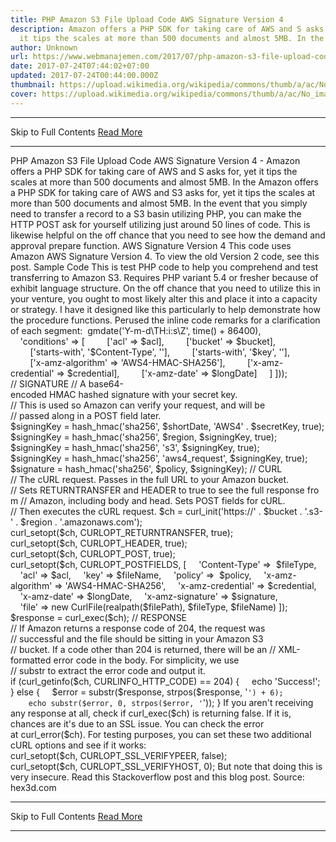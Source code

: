 ```yaml
---
title: PHP Amazon S3 File Upload Code AWS Signature Version 4
description: Amazon offers a PHP SDK for taking care of AWS and S asks for, yet
  it tips the scales at more than 500 documents and almost 5MB. In the
author: Unknown
url: https://www.webmanajemen.com/2017/07/php-amazon-s3-file-upload-code-aws.html
date: 2017-07-24T07:44:02+07:00
updated: 2017-07-24T00:44:00.000Z
thumbnail: https://upload.wikimedia.org/wikipedia/commons/thumb/a/ac/No_image_available.svg/2048px-No_image_available.svg.png
cover: https://upload.wikimedia.org/wikipedia/commons/thumb/a/ac/No_image_available.svg/2048px-No_image_available.svg.png
---
```


<hr/> Skip to Full Contents <a href="https://www.webmanajemen.com/2017/07/php-amazon-s3-file-upload-code-aws.html" rel="follow" class="button" id="read-more">Read More</a> <hr/> PHP Amazon S3 File Upload Code AWS Signature Version 4 - Amazon offers a PHP SDK for taking care of AWS and S asks for, yet it tips the scales at more than 500 documents and almost 5MB. In the Amazon offers a PHP SDK for taking care of AWS and S3 asks for, yet it tips the scales at more than 500 documents and almost 5MB. In the event that you simply need to transfer a record to a S3 basin utilizing PHP, you can make the HTTP POST ask for yourself utilizing just around 50 lines of code. This is likewise helpful on the off chance that you need to see how the demand and approval prepare function.
AWS Signature Version 4
This code uses Amazon AWS Signature Version 4. To view the old Version 2 code, see this post.
Sample Code
This is test PHP code to help you comprehend and test transferring to Amazon S3. Requires PHP variant 5.4 or fresher because of exhibit language structure. On the off chance that you need to utilize this in your venture, you ought to most likely alter this and place it into a capacity or strategy. I have it designed like this particularly to help demonstrate how the procedure functions.
Perused the inline code remarks for a clarification of each segment:

<?php
// USER OPTIONS
// Replace these values with ones appropriate to you.
$accessKeyId = 'YOUR_ACCESS_KEY_ID';
$secretKey = 'YOUR_SECRET_KEY';
$bucket = 'YOUR_BUCKET_NAME';
$region = 'BUCKET_AMAZON_REGION'; // us-west-2, us-east-1, etc
$acl = 'ACCESS_CONTROL_LIST'; // private, public-read, etc
$filePath = 'path/to/file.jpg';
$fileName = 'myimage.jpg';
$fileType = 'image/jpeg';
// VARIABLES
// These are used throughout the request.
$longDate = gmdate('Ymd\THis\Z');
$shortDate = gmdate('Ymd');
$credential = $accessKeyId . '/' . $shortDate . '/' . $region . '/s3/aws4_request';
// POST POLICY
// Amazon requires a base64-encoded POST policy written in JSON.
// This tells Amazon what is acceptable for this request. For
// simplicity, we set the expiration date to always be 24H in 
// the future. The two "starts-with" fields are used to restrict
// the content of "key" and "Content-Type", which are specified
// later in the POST fields. Again for simplicity, we use blank
// values ('') to not put any restrictions on those two fields.
$policy = base64_encode(json_encode([
    'expiration' => gmdate('Y-m-d\TH:i:s\Z', time() + 86400),
    'conditions' => [
        ['acl' => $acl],
        ['bucket' => $bucket],
        ['starts-with', '$Content-Type', ''],
        ['starts-with', '$key', ''],
        ['x-amz-algorithm' => 'AWS4-HMAC-SHA256'],
        ['x-amz-credential' => $credential],
        ['x-amz-date' => $longDate]
    ]
]));
// SIGNATURE
// A base64-encoded HMAC hashed signature with your secret key.
// This is used so Amazon can verify your request, and will be
// passed along in a POST field later.
$signingKey = hash_hmac('sha256', $shortDate, 'AWS4' . $secretKey, true);
$signingKey = hash_hmac('sha256', $region, $signingKey, true);
$signingKey = hash_hmac('sha256', 's3', $signingKey, true);
$signingKey = hash_hmac('sha256', 'aws4_request', $signingKey, true);
$signature = hash_hmac('sha256', $policy, $signingKey);
// CURL
// The cURL request. Passes in the full URL to your Amazon bucket.
// Sets RETURNTRANSFER and HEADER to true to see the full response from
// Amazon, including body and head. Sets POST fields for cURL.
// Then executes the cURL request.
$ch = curl_init('https://' . $bucket . '.s3-' . $region . '.amazonaws.com');
curl_setopt($ch, CURLOPT_RETURNTRANSFER, true);
curl_setopt($ch, CURLOPT_HEADER, true);
curl_setopt($ch, CURLOPT_POST, true);
curl_setopt($ch, CURLOPT_POSTFIELDS, [
    'Content-Type' =>  $fileType,
    'acl' => $acl,
    'key' => $fileName,
    'policy' =>  $policy,
    'x-amz-algorithm' => 'AWS4-HMAC-SHA256',
    'x-amz-credential' => $credential,
    'x-amz-date' => $longDate,
    'x-amz-signature' => $signature,
    'file' => new CurlFile(realpath($filePath), $fileType, $fileName)
]);
$response = curl_exec($ch);
// RESPONSE
// If Amazon returns a response code of 204, the request was
// successful and the file should be sitting in your Amazon S3
// bucket. If a code other than 204 is returned, there will be an
// XML-formatted error code in the body. For simplicity, we use
// substr to extract the error code and output it.
if (curl_getinfo($ch, CURLINFO_HTTP_CODE) == 204) {
    echo 'Success!';
} else {
    $error = substr($response, strpos($response, '<code>') + 6);
    echo substr($error, 0, strpos($error, '</code>'));
}
If you aren't receiving any response at all, check if curl_exec($ch) is returning false. If it is, chances are it's due to an SSL issue. You can check the error at curl_error($ch). For testing purposes, you can set these two additional cURL options and see if it works:
curl_setopt($ch, CURLOPT_SSL_VERIFYPEER, false);
curl_setopt($ch, CURLOPT_SSL_VERIFYHOST, 0);
But note that doing this is very insecure. Read this Stackoverflow post and this blog post.
Source: hex3d.com <hr/> Skip to Full Contents <a href="https://www.webmanajemen.com/2017/07/php-amazon-s3-file-upload-code-aws.html" rel="follow" class="button" id="read-more">Read More</a> <hr/>